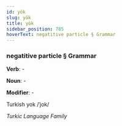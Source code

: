 ```yaml
---
id: yök
slug: yök
title: yök
sidebar_position: 785
hoverText: negatitive particle § Grammar
---
```


### negatitive particle § Grammar

**Verb**: -

**Noun**: -

**Modifier**: -

Turkish yok /ˈjok/

*Turkic Language Family*